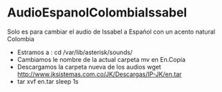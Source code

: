 # AudioEspanolColombiaIssabel
Solo es para cambiar el audio de Issabel a Español con un acento natural Colombia

- Estramos a  : 
cd /var/lib/asterisk/sounds/
- Cambiamos le nombre de la actual carpeta
mv en En.Copia
- Descargamos la carpeta nueva de los audios 
wget http://www.jksistemas.com.co/JK/Descargas/IP-JK/en.tar
- tar xvf en.tar
sleep 1s

